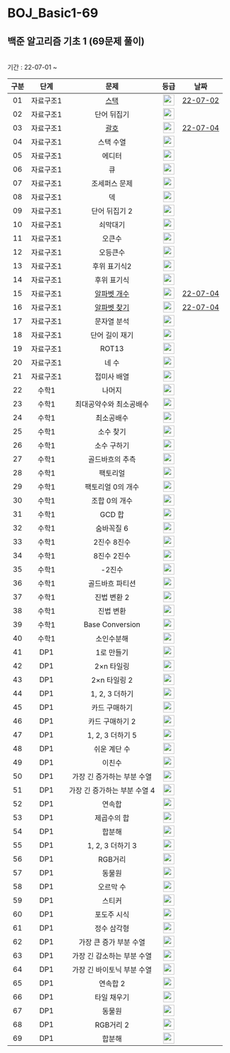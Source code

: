 # BOJ_Basic1-69

## 백준 알고리즘 기초 1 (69문제 풀이)
<br>
기간 : 22-07-01 ~ 

|구분|단계|문제|등급|날짜|
|:---:|:---:|:---:|:---:|:---:|
|01|자료구조1|[스택](https://www.acmicpc.net/problem/10828)|<img height="25px" width="25px" src="https://static.solved.ac/tier_small/7.svg"/>|[22-07-02](https://github.com/suhyeon4820/BOJ_Basic1-69/blob/main/PS/01_basic1.cpp)|
|02|자료구조1|단어 뒤집기|<img height="25px" width="25px" src="https://static.solved.ac/tier_small/5.svg"/>||
|03|자료구조1|[괄호](https://www.acmicpc.net/problem/9012)|<img height="25px" width="25px" src="https://static.solved.ac/tier_small/7.svg"/>|[22-07-04](https://github.com/suhyeon4820/BOJ_Basic1-69/blob/main/PS/03_basic1.cpp)|
|04|자료구조1|스택 수열|<img height="25px" width="25px" src="https://static.solved.ac/tier_small/8.svg"/>||
|05|자료구조1|에디터|<img height="25px" width="25px" src="https://static.solved.ac/tier_small/9.svg"/>||
|06|자료구조1|큐|<img height="25px" width="25px" src="https://static.solved.ac/tier_small/7.svg"/>||
|07|자료구조1|조세퍼스 문제|<img height="25px" width="25px" src="https://static.solved.ac/tier_small/7.svg"/>||
|08|자료구조1|덱|<img height="25px" width="25px" src="https://static.solved.ac/tier_small/7.svg"/>||
|09|자료구조1|단어 뒤집기 2|<img height="25px" width="25px" src="https://static.solved.ac/tier_small/8.svg"/>||
|10|자료구조1|쇠막대기|<img height="25px" width="25px" src="https://static.solved.ac/tier_small/8.svg"/>||
|11|자료구조1|오큰수|<img height="25px" width="25px" src="https://static.solved.ac/tier_small/12.svg"/>||
|12|자료구조1|오등큰수|<img height="25px" width="25px" src="https://static.solved.ac/tier_small/13.svg"/>||
|13|자료구조1|후위 표기식2|<img height="25px" width="25px" src="https://static.solved.ac/tier_small/8.svg"/>||
|14|자료구조1|후위 표기식|<img height="25px" width="25px" src="https://static.solved.ac/tier_small/13.svg"/>||
|15|자료구조1|[알파벳 개수](https://www.acmicpc.net/problem/10808)|<img height="25px" width="25px" src="https://static.solved.ac/tier_small/4.svg"/>|[22-07-04](https://github.com/suhyeon4820/BOJ_Basic1-69/blob/main/PS/15_basic1.cpp)|
|16|자료구조1|[알파벳 찾기](https://www.acmicpc.net/problem/10809)|<img height="25px" width="25px" src="https://static.solved.ac/tier_small/4.svg"/>|[22-07-04](https://github.com/suhyeon4820/BOJ_Basic1-69/blob/main/PS/16_basic1.cpp)|
|17|자료구조1|문자열 분석|<img height="25px" width="25px" src="https://static.solved.ac/tier_small/4.svg"/>||
|18|자료구조1|단어 길이 재기|<img height="25px" width="25px" src="https://static.solved.ac/tier_small/4.svg"/>||
|19|자료구조1|ROT13|<img height="25px" width="25px" src="https://static.solved.ac/tier_small/5.svg"/>||
|20|자료구조1|네 수|<img height="25px" width="25px" src="https://static.solved.ac/tier_small/3.svg"/>||
|21|자료구조1|접미사 배열|<img height="25px" width="25px" src="https://static.solved.ac/tier_small/7.svg"/>||
|22|수학1|나머지|<img height="25px" width="25px" src="https://static.solved.ac/tier_small/1.svg"/>||
|23|수학1|최대공약수와 최소공배수|<img height="25px" width="25px" src="https://static.solved.ac/tier_small/6.svg"/>||
|24|수학1|최소공배수|<img height="25px" width="25px" src="https://static.solved.ac/tier_small/6.svg"/>||
|25|수학1|소수 찾기|<img height="25px" width="25px" src="https://static.solved.ac/tier_small/7.svg"/>||
|26|수학1|소수 구하기|<img height="25px" width="25px" src="https://static.solved.ac/tier_small/8.svg"/>||
|27|수학1|골드바흐의 추측|<img height="25px" width="25px" src="https://static.solved.ac/tier_small/10.svg"/>||
|28|수학1|팩토리얼|<img height="25px" width="25px" src="https://static.solved.ac/tier_small/3.svg"/>||
|29|수학1|팩토리얼 0의 개수|<img height="25px" width="25px" src="https://static.solved.ac/tier_small/7.svg"/>||
|30|수학1|조합 0의 개수|<img height="25px" width="25px" src="https://static.solved.ac/tier_small/9.svg"/>||
|31|수학1|GCD 합|<img height="25px" width="25px" src="https://static.solved.ac/tier_small/8.svg"/>||
|32|수학1|숨바꼭질 6|<img height="25px" width="25px" src="https://static.solved.ac/tier_small/9.svg"/>||
|33|수학1|2진수 8진수|<img height="25px" width="25px" src="https://static.solved.ac/tier_small/4.svg"/>||
|34|수학1|8진수 2진수|<img height="25px" width="25px" src="https://static.solved.ac/tier_small/3.svg"/>||
|35|수학1|-2진수|<img height="25px" width="25px" src="https://static.solved.ac/tier_small/7.svg"/>||
|36|수학1|골드바흐 파티션|<img height="25px" width="25px" src="https://static.solved.ac/tier_small/9.svg"/>||
|37|수학1|진법 변환 2|<img height="25px" width="25px" src="https://static.solved.ac/tier_small/5.svg"/>||
|38|수학1|진법 변환|<img height="25px" width="25px" src="https://static.solved.ac/tier_small/4.svg"/>||
|39|수학1|Base Conversion|<img height="25px" width="25px" src="https://static.solved.ac/tier_small/6.svg"/>||
|40|수학1|소인수분해|<img height="25px" width="25px" src="https://static.solved.ac/tier_small/6.svg"/>||
|41|DP1|1로 만들기|<img height="25px" width="25px" src="https://static.solved.ac/tier_small/8.svg"/>||
|42|DP1|2×n 타일링|<img height="25px" width="25px" src="https://static.solved.ac/tier_small/8.svg"/>||
|43|DP1|2×n 타일링 2|<img height="25px" width="25px" src="https://static.solved.ac/tier_small/8.svg"/>||
|44|DP1|1, 2, 3 더하기|<img height="25px" width="25px" src="https://static.solved.ac/tier_small/8.svg"/>||
|45|DP1|카드 구매하기|<img height="25px" width="25px" src="https://static.solved.ac/tier_small/10.svg"/>||
|46|DP1|카드 구매하기 2|<img height="25px" width="25px" src="https://static.solved.ac/tier_small/10.svg"/>||
|47|DP1|1, 2, 3 더하기 5|<img height="25px" width="25px" src="https://static.solved.ac/tier_small/9.svg"/>||
|48|DP1|쉬운 계단 수|<img height="25px" width="25px" src="https://static.solved.ac/tier_small/10.svg"/>||
|49|DP1|이친수|<img height="25px" width="25px" src="https://static.solved.ac/tier_small/8.svg"/>||
|50|DP1|가장 긴 증가하는 부분 수열|<img height="25px" width="25px" src="https://static.solved.ac/tier_small/9.svg"/>||
|51|DP1|가장 긴 증가하는 부분 수열 4|<img height="25px" width="25px" src="https://static.solved.ac/tier_small/12.svg"/>||
|52|DP1|연속합|<img height="25px" width="25px" src="https://static.solved.ac/tier_small/9.svg"/>||
|53|DP1|제곱수의 합|<img height="25px" width="25px" src="https://static.solved.ac/tier_small/8.svg"/>||
|54|DP1|합분해|<img height="25px" width="25px" src="https://static.solved.ac/tier_small/11.svg"/>||
|55|DP1|1, 2, 3 더하기 3|<img height="25px" width="25px" src="https://static.solved.ac/tier_small/9.svg"/>||
|56|DP1|RGB거리|<img height="25px" width="25px" src="https://static.solved.ac/tier_small/10.svg"/>||
|57|DP1|동물원|<img height="25px" width="25px" src="https://static.solved.ac/tier_small/10.svg"/>||
|58|DP1|오르막 수|<img height="25px" width="25px" src="https://static.solved.ac/tier_small/10.svg"/>||
|59|DP1|스티커|<img height="25px" width="25px" src="https://static.solved.ac/tier_small/10.svg"/>||
|60|DP1|포도주 시식|<img height="25px" width="25px" src="https://static.solved.ac/tier_small/10.svg"/>||
|61|DP1|정수 삼각형|<img height="25px" width="25px" src="https://static.solved.ac/tier_small/10.svg"/>||
|62|DP1|가장 큰 증가 부분 수열|<img height="25px" width="25px" src="https://static.solved.ac/tier_small/9.svg"/>||
|63|DP1|가장 긴 감소하는 부분 수열|<img height="25px" width="25px" src="https://static.solved.ac/tier_small/9.svg"/>||
|64|DP1|가장 긴 바이토닉 부분 수열|<img height="25px" width="25px" src="https://static.solved.ac/tier_small/13.svg"/>||
|65|DP1|연속합 2|<img height="25px" width="25px" src="https://static.solved.ac/tier_small/11.svg"/>||
|66|DP1|타일 채우기|<img height="25px" width="25px" src="https://static.solved.ac/tier_small/11.svg"/>||
|67|DP1|동물원|<img height="25px" width="25px" src="https://static.solved.ac/tier_small/10.svg"/>||
|68|DP1|RGB거리 2|<img height="25px" width="25px" src="https://static.solved.ac/tier_small/12.svg"/>||
|69|DP1|합분해|<img height="25px" width="25px" src="https://static.solved.ac/tier_small/11.svg"/>||

